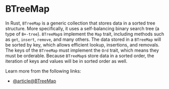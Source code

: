 # BTreeMap

In Rust, `BTreeMap` is a generic collection that stores data in a sorted tree structure. More specifically, it uses a self-balancing binary search tree (a type of `B+-tree`). `BTreeMap`s implement the `Map` trait, including methods such as `get`, `insert`, `remove`, and many others. The data stored in a `BTreeMap` will be sorted by key, which allows efficient lookup, insertions, and removals. The keys of the `BTreeMap` must implement the `Ord` trait, which means they must be orderable. Because `BTreeMap`s store data in a sorted order, the iteration of keys and values will be in sorted order as well.

Learn more from the following links:

- [@article@BTreeMap](https://doc.rust-lang.org/std/collections/struct.BTreeMap.html)